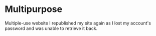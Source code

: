# Multipurpose
Multiple-use website
I republished my site again as I lost my account's password and was unable to retrieve it back.
